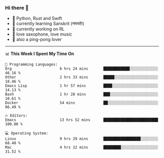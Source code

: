 ### Hi there 👋

- 📙 Python, Rust and Swift
- 🌱 currently learning Sanskrit (नमस्ते!)
- 🔭 currently working on RL
- 🎷 love saxophone, love music
- 🏓 also a ping-pong lover

<!--
**ZiqinGong/ZiqinGong** is a ✨ _special_ ✨ repository because its `README.md` (this file) appears on your GitHub profile.

Here are some ideas to get you started:

- 🔭 I’m currently working on ...
- 🌱 I’m currently learning ...
- 👯 I’m looking to collaborate on ...
- 🤔 I’m looking for help with ...
- 💬 Ask me about ...
- 📫 gongzq0301@sjtu.edu.cn
- 😄 Pronouns: ...
- ⚡ Fun fact: ...
-->

---

<!--START_SECTION:waka-->
📊 **This Week I Spent My Time On** 

```text
💬 Programming Languages: 
Org                      6 hrs 24 mins       ████████████░░░░░░░░░░░░░   46.16 % 
Other                    2 hrs 33 mins       █████░░░░░░░░░░░░░░░░░░░░   18.46 % 
Emacs Lisp               1 hr 57 mins        ████░░░░░░░░░░░░░░░░░░░░░   14.13 % 
Bash                     1 hr 28 mins        ███░░░░░░░░░░░░░░░░░░░░░░   10.61 % 
Docker                   54 mins             ██░░░░░░░░░░░░░░░░░░░░░░░   06.49 % 

🔥 Editors: 
Emacs                    13 hrs 52 mins      █████████████████████████   100.00 % 

💻 Operating System: 
Linux                    9 hrs 29 mins       █████████████████░░░░░░░░   68.48 % 
Mac                      4 hrs 22 mins       ████████░░░░░░░░░░░░░░░░░   31.52 % 
```


<!--END_SECTION:waka-->
